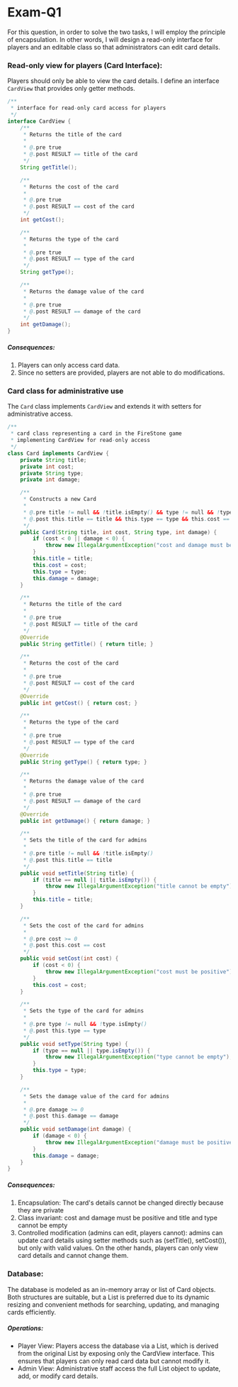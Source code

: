 # Exam-Q1

For this question, in order to solve the two tasks, I will employ the principle of encapsulation. In other words, I will design a read-only interface for players and an editable class so that administrators can edit card details. 


### Read-only view for players (Card Interface):

Players should only be able to view the card details. I define an interface  `CardView` that provides only getter methods.

```java
/**
 * interface for read-only card access for players
 */
interface CardView {
    /**
     * Returns the title of the card
     * 
     * @.pre true
     * @.post RESULT == title of the card
     */
    String getTitle();

    /**
     * Returns the cost of the card
     * 
     * @.pre true
     * @.post RESULT == cost of the card
     */
    int getCost();

    /**
     * Returns the type of the card
     * 
     * @.pre true
     * @.post RESULT == type of the card
     */
    String getType();

    /**
     * Returns the damage value of the card
     * 
     * @.pre true
     * @.post RESULT == damage of the card
     */
    int getDamage();
}

```

##### Consequences:
1. Players can only access card data.
2. Since no setters are provided, players are not able to do modifications.


### Card class for administrative use

The `Card` class implements `CardView` and extends it with setters for administrative access. 

```java
/**
 * card class representing a card in the FireStone game
 * implementing CardView for read-only access
 */
class Card implements CardView {
    private String title;
    private int cost;
    private String type;
    private int damage;

    /**
     * Constructs a new Card
     * 
     * @.pre title != null && !title.isEmpty() && type != null && !type.isEmpty() && cost >= 0 && damage >= 0
     * @.post this.title == title && this.type == type && this.cost == cost && this.damage == damage
     */
    public Card(String title, int cost, String type, int damage) {
        if (cost < 0 || damage < 0) {
            throw new IllegalArgumentException("cost and damage must be positive");
        }
        this.title = title;
        this.cost = cost;
        this.type = type;
        this.damage = damage;
    }

    /**
     * Returns the title of the card
     * 
     * @.pre true
     * @.post RESULT == title of the card
     */
    @Override
    public String getTitle() { return title; }

    /**
     * Returns the cost of the card
     * 
     * @.pre true
     * @.post RESULT == cost of the card
     */
    @Override
    public int getCost() { return cost; }

    /**
     * Returns the type of the card
     * 
     * @.pre true
     * @.post RESULT == type of the card
     */
    @Override
    public String getType() { return type; }

    /**
     * Returns the damage value of the card
     * 
     * @.pre true
     * @.post RESULT == damage of the card
     */
    @Override
    public int getDamage() { return damage; }

    /**
     * Sets the title of the card for admins
     * 
     * @.pre title != null && !title.isEmpty()
     * @.post this.title == title
     */
    public void setTitle(String title) {
        if (title == null || title.isEmpty()) {
            throw new IllegalArgumentException("title cannot be empty");
        }
        this.title = title;
    }

    /**
     * Sets the cost of the card for admins
     * 
     * @.pre cost >= 0
     * @.post this.cost == cost
     */
    public void setCost(int cost) {
        if (cost < 0) {
            throw new IllegalArgumentException("cost must be positive");
        }
        this.cost = cost;
    }

    /**
     * Sets the type of the card for admins
     * 
     * @.pre type != null && !type.isEmpty()
     * @.post this.type == type
     */
    public void setType(String type) {
        if (type == null || type.isEmpty()) {
            throw new IllegalArgumentException("type cannot be empty");
        }
        this.type = type;
    }

    /**
     * Sets the damage value of the card for admins
     * 
     * @.pre damage >= 0
     * @.post this.damage == damage
     */
    public void setDamage(int damage) {
        if (damage < 0) {
            throw new IllegalArgumentException("damage must be positive");
        }
        this.damage = damage;
    }
}
```

##### Consequences: 
1. Encapsulation: The card's details cannot be changed directly because they are private
2. Class invariant: cost and damage must be positive and title and type cannot be empty
3. Controlled modification (admins can edit, players cannot): admins can update card details using setter methods such as (setTitle(), setCost()), but only with valid values. On the other hands, players can only view card details and cannot change them.


### Database:

The database is modeled as an in-memory array or list of Card objects. Both structures are suitable, but a List<Card> is preferred due to its dynamic resizing and convenient methods for searching, updating, and managing cards efficiently.

##### Operations:
- Player View: Players access the database via a List<CardView>, which is derived from the original List<Card> by exposing only the CardView interface. This ensures that players can only read card data but cannot modify it.
- Admin View: Administrative staff access the full List<Card> object to update, add, or modify card details.


   

























